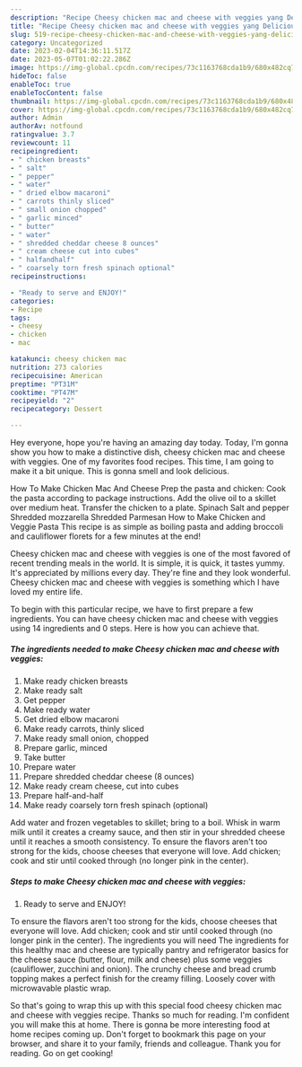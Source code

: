 ```yaml
---
description: "Recipe Cheesy chicken mac and cheese with veggies yang Delicious"
title: "Recipe Cheesy chicken mac and cheese with veggies yang Delicious"
slug: 519-recipe-cheesy-chicken-mac-and-cheese-with-veggies-yang-delicious
category: Uncategorized
date: 2023-02-04T14:36:11.517Z
date: 2023-05-07T01:02:22.286Z
image: https://img-global.cpcdn.com/recipes/73c1163768cda1b9/680x482cq70/cheesy-chicken-mac-and-cheese-with-veggies-recipe-main-photo.jpg
hideToc: false
enableToc: true
enableTocContent: false
thumbnail: https://img-global.cpcdn.com/recipes/73c1163768cda1b9/680x482cq70/cheesy-chicken-mac-and-cheese-with-veggies-recipe-main-photo.jpg
cover: https://img-global.cpcdn.com/recipes/73c1163768cda1b9/680x482cq70/cheesy-chicken-mac-and-cheese-with-veggies-recipe-main-photo.jpg
author: Admin
authorAv: notfound
ratingvalue: 3.7
reviewcount: 11
recipeingredient:
- " chicken breasts"
- " salt"
- " pepper"
- " water"
- " dried elbow macaroni"
- " carrots thinly sliced"
- " small onion chopped"
- " garlic minced"
- " butter"
- " water"
- " shredded cheddar cheese 8 ounces"
- " cream cheese cut into cubes"
- " halfandhalf"
- " coarsely torn fresh spinach optional"
recipeinstructions:

- "Ready to serve and ENJOY!"
categories:
- Recipe
tags:
- cheesy
- chicken
- mac

katakunci: cheesy chicken mac 
nutrition: 273 calories
recipecuisine: American
preptime: "PT31M"
cooktime: "PT47M"
recipeyield: "2"
recipecategory: Dessert

---
```



Hey everyone, hope you're having an amazing day today. Today, I'm gonna show you how to make a distinctive dish, cheesy chicken mac and cheese with veggies. One of my favorites food recipes. This time, I am going to make it a bit unique. This is gonna smell and look delicious.

How To Make Chicken Mac And Cheese Prep the pasta and chicken: Cook the pasta according to package instructions. Add the olive oil to a skillet over medium heat. Transfer the chicken to a plate. Spinach Salt and pepper Shredded mozzarella Shredded Parmesan How to Make Chicken and Veggie Pasta This recipe is as simple as boiling pasta and adding broccoli and cauliflower florets for a few minutes at the end!

Cheesy chicken mac and cheese with veggies is one of the most favored of recent trending meals in the world. It is simple, it is quick, it tastes yummy. It's appreciated by millions every day. They're fine and they look wonderful. Cheesy chicken mac and cheese with veggies is something which I have loved my entire life.


To begin with this particular recipe, we have to first prepare a few ingredients. You can have cheesy chicken mac and cheese with veggies using 14 ingredients and 0 steps. Here is how you can achieve that.

<!--inarticleads1-->

##### The ingredients needed to make Cheesy chicken mac and cheese with veggies:

1. Make ready  chicken breasts
1. Make ready  salt
1. Get  pepper
1. Make ready  water
1. Get  dried elbow macaroni
1. Make ready  carrots, thinly sliced
1. Make ready  small onion, chopped
1. Prepare  garlic, minced
1. Take  butter
1. Prepare  water
1. Prepare  shredded cheddar cheese (8 ounces)
1. Make ready  cream cheese, cut into cubes
1. Prepare  half-and-half
1. Make ready  coarsely torn fresh spinach (optional)


Add water and frozen vegetables to skillet; bring to a boil. Whisk in warm milk until it creates a creamy sauce, and then stir in your shredded cheese until it reaches a smooth consistency. To ensure the flavors aren&#39;t too strong for the kids, choose cheeses that everyone will love. Add chicken; cook and stir until cooked through (no longer pink in the center). 

<!--inarticleads2-->

##### Steps to make Cheesy chicken mac and cheese with veggies:


1. Ready to serve and ENJOY!

To ensure the flavors aren&#39;t too strong for the kids, choose cheeses that everyone will love. Add chicken; cook and stir until cooked through (no longer pink in the center). The ingredients you will need The ingredients for this healthy mac and cheese are typically pantry and refrigerator basics for the cheese sauce (butter, flour, milk and cheese) plus some veggies (cauliflower, zucchini and onion). The crunchy cheese and bread crumb topping makes a perfect finish for the creamy filling. Loosely cover with microwavable plastic wrap. 

So that's going to wrap this up with this special food cheesy chicken mac and cheese with veggies recipe. Thanks so much for reading. I'm confident you will make this at home. There is gonna be more interesting food at home recipes coming up. Don't forget to bookmark this page on your browser, and share it to your family, friends and colleague. Thank you for reading. Go on get cooking!
